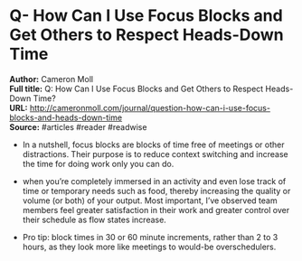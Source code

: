 # Q- How Can I Use Focus Blocks and Get Others to Respect Heads-Down Time

**Author:** Cameron Moll  
**Full title:** Q: How Can I Use Focus Blocks and Get Others to Respect Heads-Down Time?  
**URL:** http://cameronmoll.com/journal/question-how-can-i-use-focus-blocks-and-heads-down-time  
**Source:** #articles #reader #readwise

- In a nutshell, focus blocks are blocks of time free of meetings or other distractions. Their purpose is to reduce context switching and increase the time for doing work only you can do. 
   
- when you’re completely immersed in an activity and even lose track of time or temporary needs such as food, thereby increasing the quality or volume (or both) of your output. Most important, I’ve observed team members feel greater satisfaction in their work and greater control over their schedule as flow states increase. 
   
- Pro tip: block times in 30 or 60 minute increments, rather than 2 to 3 hours, as they look more like meetings to would-be overschedulers. 
   
